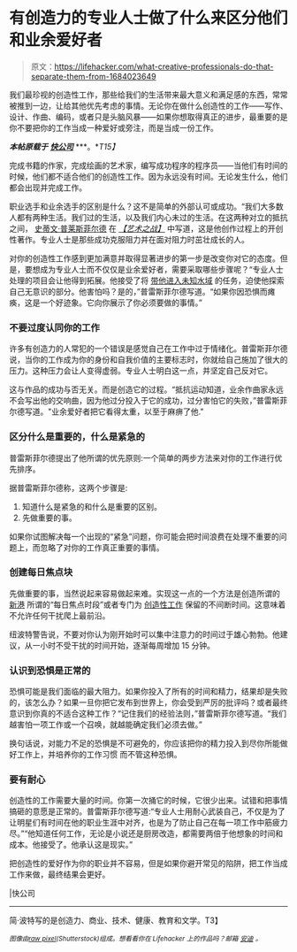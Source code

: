 # 有创造力的专业人士做了什么来区分他们和业余爱好者

> 原文：<https://lifehacker.com/what-creative-professionals-do-that-separate-them-from-1684023649>

我们最珍视的创造性工作，那些给我们的生活带来最大意义和满足感的东西，常常被推到一边，让给其他优先考虑的事情。无论你在做什么创造性的工作——写作、设计、作曲、编码，或者只是头脑风暴——如果你想取得真正的进步，最重要的是你不要把你的工作当成一种爱好或旁注，而是当成一份工作。



***本帖原载于*** [***快公司***](http://www.fastcompany.com/3040930/whats-really-standing-between-a-creative-hobby-and-a-creative-career) ***。**T15】*

完成书籍的作家，完成绘画的艺术家，编写成功程序的程序员——当他们有时间的时候，他们都不适合他们的创造性工作。因为永远没有时间。无论发生什么，他们都会出现并完成工作。

职业选手和业余选手的区别是什么？这不是简单的外部认可或成功。“我们大多数人都有两种生活。我们过的生活，以及我们内心未过的生活。在这两种对立的抵抗之间， [史蒂文·普莱斯菲尔德](http://www.fastcompany.com/person/steven-pressfield) 在 [*【艺术之战】*](http://www.amazon.com/The-War-Art-Through-Creative/dp/1936891026?asc_campaign=InlineText&asc_refurl=https://lifehacker.com/what-creative-professionals-do-that-separate-them-from-1684023649&asc_source=&tag=kinjalifehackerlink-20) 中写道，这是他创作过程上的开创性著作。专业人士是那些成功克服阻力并在面对阻力时茁壮成长的人。

对你的创造性工作感到更加满意并取得显著进步的第一步是改变你对它的态度。但是，要想成为专业人士而不仅仅是业余爱好者，需要采取哪些步骤呢？“专业人士处理的项目会让他得到拓展。他接受了将 [带他进入未知水域](https://lifehacker.com/how-to-take-a-pay-cut-for-a-job-you-actually-love-and-1542091937) 的任务，迫使他探索自己无意识的部分。他害怕吗？是的，”普雷斯菲尔德写道。“如果你因恐惧而瘫痪，这是一个好迹象。它向你展示了你必须要做的事情。”

### 不要过度认同你的工作

许多有创造力的人常犯的一个错误是感觉自己在工作中过于情绪化。普雷斯菲尔德说，当你的工作成为你的身份和自我价值的主要标志时，你就给自己施加了很大的压力。这种压力会让人变得虚弱。专业人士明白这一点，并坚定自己反对它。

这与作品的成功与否无关。而是创造它的过程。“抵抗运动知道，业余作曲家永远不会写出他的交响曲，因为他过分投入于它的成功，过分害怕它的失败，”普雷斯菲尔德写道。"业余爱好者把它看得太重，以至于麻痹了他."

### 区分什么是重要的，什么是紧急的

普雷斯菲尔德提出了他所谓的优先原则:一个简单的两步方法来对你的工作进行优先排序。

据普雷斯菲尔德称，这两个步骤是:

1.  知道什么是紧急的和什么是重要的区别。
2.  先做重要的事。

如果你试图解决每一个出现的“紧急”问题，你可能会把时间浪费在处理不重要的问题上，而忽略了对你的工作真正重要的事情。

### 创建每日焦点块

先做重要的事，当然说起来容易做起来难。实现这一点的一个方法是创造所谓的 [新港](http://calnewport.com/about/) 所谓的“每日焦点时段”或者专门为 [创造性工作](https://lifehacker.com/nine-of-the-best-ways-to-boost-creative-thinking-5990617) 保留的不间断时间。这意味着不允许任何干扰爬上最前沿。

纽波特警告说，不要对你认为刚开始时可以集中注意力的时间过于雄心勃勃。他建议，从一小时不受干扰的时间开始，逐渐每周增加 15 分钟。

### 认识到恐惧是正常的

恐惧可能是我们面临的最大阻力。如果你投入了所有的时间和精力，结果却是失败的，该怎么办？如果一旦你把它发布到世界上，你会受到严厉的批评吗？或者最终意识到你真的不适合这种工作？“记住我们的经验法则，”普雷斯菲尔德写道。“我们越害怕一项工作或一个召唤，就越能确定我们必须去做。”

换句话说，对能力不足的恐惧是不可避免的，你应该把你的精力投入到尽你所能做好工作上，并培养你的工作习惯 而不管这种恐惧。

### 要有耐心

创造性的工作需要大量的时间。你第一次捅它的时候，它很少出来。试错和把事情搞砸的意愿是正常的。普雷斯菲尔德写道:“专业人士用耐心武装自己，不仅是为了让明星们有时间在他的职业生涯中对齐，也是为了防止自己在每一项工作中筋疲力尽。”“他知道任何工作，无论是小说还是厨房改造，都需要两倍于他想象的时间和成本。他接受了。他承认这是现实。”

把创造性的爱好作为你的职业并不容易，但是如果你避开常见的陷阱，把工作当成工作来做，最终结果会更好。

|快公司

* * *

简·波特写的是创造力、商业、技术、健康、教育和文学。T3】

<small>*图像由*</small>[<small>*raw pixel*</small>](http://www.shutterstock.com/pic-212764069/stock-photo-busy-multiethnic-group-of-people-working-in-illustration.html)<small>*(Shutterstock)组成。想看看你在 Lifehacker 上的作品吗？邮箱*</small> [<small>*安迪*</small>](mailto:andy@lifehacker.com) <small>*。*</small>